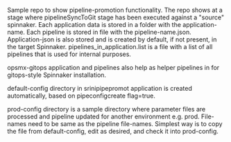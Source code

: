 Sample repo to show pipeline-promotion functionality. The repo shows at a stage where pipelineSyncToGit stage has been executed against a "source" spinnaker.
Each application data is stored in a folder with the application-name. Each pipeline is stored in file with the pipeline-name.json. Application-json is also stored and is created by default, if not present, in the target Spinnaker. pipelines_in_application.list is a file with a list of all pipelines that is used for internal purposes.

opsmx-gitops application and pipelines also help as helper pipelines in for gitops-style Spinnaker installation.

default-config directory in srinipipepromot application is created automatically, based on pipeconfigcreate flag=true.

prod-config directory is a sample directory where parameter files are processed and pipeline updated for another environment e.g. prod. File-names need to be same as the pipeline file-names. Simplest way is to copy the file from default-config, edit as desired, and check it into prod-config.
